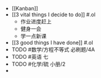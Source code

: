 - [[Kanban]]
- [[3 vital things I decide to do]] #.ol
	- 作业进度赶上
	- 健身一会
	- 学一点新课
- [[3 good things I have done]]  #.ol
- TODO #数学/方程不等式 必刷题/4A
- TODO #英语 七
- TODO #化学/硫 小册/2
-